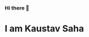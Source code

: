 ### Hi there 👋
<h1>I am Kaustav Saha</h1>

<!--
**kaustavsaha018/kaustavsaha018** is a ✨ _special_ ✨ repository because its `README.md` (this file) appears on your GitHub profile.
